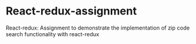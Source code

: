 # React-redux-assignment
React-redux: Assignment to demonstrate the implementation of zip code search functionality with  react-redux
